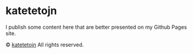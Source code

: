# katetetojn

I publish some content here that are better presented on my Github Pages site.

© [katetetojn](https://github.com/katetetojn) All rights reserved.
